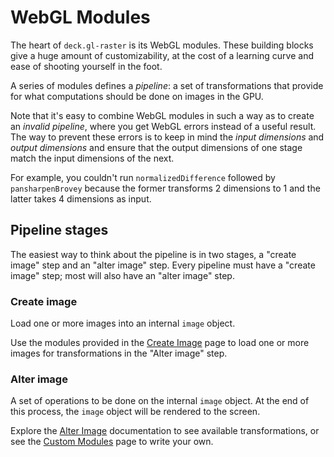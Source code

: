 # WebGL Modules

The heart of `deck.gl-raster` is its WebGL modules. These building blocks give a
huge amount of customizability, at the cost of a learning curve and ease of
shooting yourself in the foot.

A series of modules defines a _pipeline_: a set of transformations that provide for what computations should be done on images in the GPU.

Note that it's easy to combine WebGL modules in such a way as to create an
_invalid pipeline_, where you get WebGL errors instead of a useful result. The
way to prevent these errors is to keep in mind the _input dimensions_ and
_output dimensions_ and ensure that the output dimensions of one stage match the
input dimensions of the next.

For example, you couldn't run `normalizedDifference` followed by
`pansharpenBrovey` because the former transforms 2 dimensions to 1 and the
latter takes 4 dimensions as input.

## Pipeline stages

The easiest way to think about the pipeline is in two stages, a "create image"
step and an "alter image" step. Every pipeline must have a "create image" step;
most will also have an "alter image" step.

### Create image

Load one or more images into an internal `image` object.

Use the modules provided in the [Create Image](../create-image) page to load one
or more images for transformations in the "Alter image" step.

### Alter image

A set of operations to be done on the internal `image` object. At the end of
this process, the `image` object will be rendered to the screen.

Explore the [Alter Image](../color) documentation to see available
transformations, or see the [Custom Modules](../custom-modules) page to write
your own.
